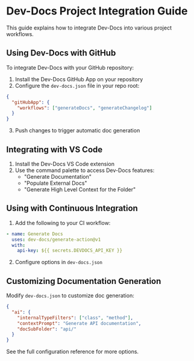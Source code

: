 # Dev-Docs Project Integration Guide

This guide explains how to integrate Dev-Docs into various project workflows.

## Using Dev-Docs with GitHub

To integrate Dev-Docs with your GitHub repository:

1. Install the Dev-Docs GitHub App on your repository
2. Configure the `dev-docs.json` file in your repo root:

```json
{
  "gitHubApp": {
    "workflows": ["generateDocs", "generateChangelog"]
  }
}
```

3. Push changes to trigger automatic doc generation

## Integrating with VS Code

1. Install the Dev-Docs VS Code extension
2. Use the command palette to access Dev-Docs features:
   - "Generate Documentation" 
   - "Populate External Docs"
   - "Generate High Level Context for the Folder"

## Using with Continuous Integration

1. Add the following to your CI workflow:

```yaml  
- name: Generate Docs
  uses: dev-docs/generate-action@v1
  with:
    api-key: ${{ secrets.DEVDOCS_API_KEY }}
```

2. Configure options in `dev-docs.json`

## Customizing Documentation Generation

Modify `dev-docs.json` to customize doc generation:

```json
{
  "ai": {
    "internalTypeFilters": ["class", "method"],
    "contextPrompt": "Generate API documentation",
    "docSubFolder": "api/"
  }
}
```

See the full configuration reference for more options.